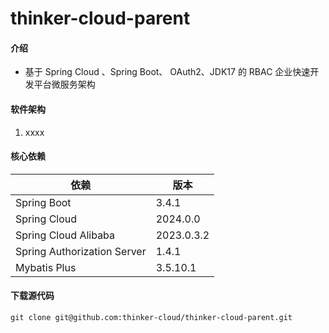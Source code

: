# thinker-cloud-parent

#### 介绍

- 基于 Spring Cloud 、Spring Boot、 OAuth2、JDK17 的 RBAC 企业快速开发平台微服务架构

#### 软件架构

1.  xxxx

#### 核心依赖

| 依赖                          | 版本          |
|-----------------------------|-------------|
| Spring Boot                 | 3.4.1       |
| Spring Cloud                | 2024.0.0    |
| Spring Cloud Alibaba        | 2023.0.3.2  |
| Spring Authorization Server | 1.4.1       |
| Mybatis Plus                | 3.5.10.1    |

#### 下载源代码

```shell
git clone git@github.com:thinker-cloud/thinker-cloud-parent.git
```
